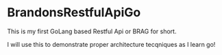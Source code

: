 # BrandonsRestfulApiGo
This is my first GoLang based Restful Api or BRAG for short. 

I will use this to demonstrate proper architecture tecqniques as I learn go! 
